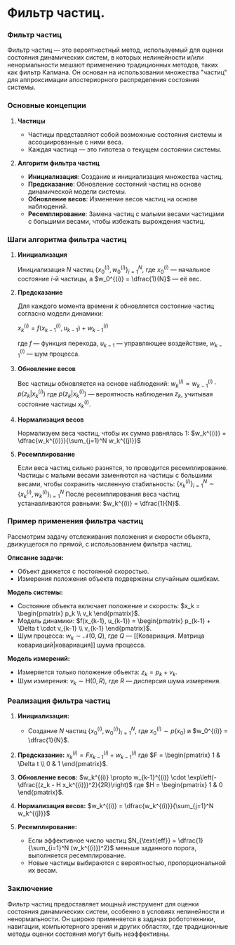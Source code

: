 # Фильтр частиц.

### Фильтр частиц

Фильтр частиц — это вероятностный метод, используемый для оценки состояния динамических систем, в которых нелинейности и/или ненормальности мешают применению традиционных методов, таких как фильтр Калмана. Он основан на использовании множества "частиц" для аппроксимации апостериорного распределения состояния системы.

### Основные концепции

1. **Частицы**
   - Частицы представляют собой возможные состояния системы и ассоциированные с ними веса.
   - Каждая частица — это гипотеза о текущем состоянии системы.

2. **Алгоритм фильтра частиц**
   - **Инициализация**: Создание и инициализация множества частиц.
   - **Предсказание**: Обновление состояний частиц на основе динамической модели системы.
   - **Обновление весов**: Изменение весов частиц на основе наблюдений.
   - **Ресемплирование**: Замена частиц с малыми весами частицами с большими весами, чтобы избежать вырождения частиц.

### Шаги алгоритма фильтра частиц

1. **Инициализация**

   Инициализация $N$ частиц $\{x_0^{(i)}, w_0^{(i)}\}_{i=1}^N$, где $x_0^{(i)}$ — начальное состояние $i$-й частицы, а $w_0^{(i)} = \dfrac{1}{N}$ — её вес.

2. **Предсказание**

   Для каждого момента времени $k$ обновляется состояние частиц согласно модели динамики:
   
   $x_k^{(i)} = f(x_{k-1}^{(i)}, u_{k-1}) + w_{k-1}^{(i)}$
   
   где $f$ — функция перехода, $u_{k-1}$ — управляющее воздействие, $w_{k-1}^{(i)}$ — шум процесса.

3. **Обновление весов**

   Вес частицы обновляется на основе наблюдений:
   $w_k^{(i)} \propto w_{k-1}^{(i)} \cdot p(z_k | x_k^{(i)})$
   где $p(z_k | x_k^{(i)})$ — вероятность наблюдения $z_k$, учитывая состояние частицы $x_k^{(i)}$.

4. **Нормализация весов**

   Нормализуем веса частиц, чтобы их сумма равнялась 1:
   $w_k^{(i)} = \dfrac{w_k^{(i)}}{\sum_{j=1}^N w_k^{(j)}}$

5. **Ресемплирование**

   Если веса частиц сильно разнятся, то проводится ресемплирование. Частицы с малыми весами заменяются на частицы с большими весами, чтобы сохранить численную стабильность:
   $\{x_k^{(i)}\}_{i=1}^N \sim \{x_k^{(i)}, w_k^{(i)}\}_{i=1}^N$
   После ресемплирования веса частиц устанавливаются равными: $w_k^{(i)} = \dfrac{1}{N}$.

### Пример применения фильтра частиц

Рассмотрим задачу отслеживания положения и скорости объекта, движущегося по прямой, с использованием фильтра частиц.

**Описание задачи:**
- Объект движется с постоянной скоростью.
- Измерения положения объекта подвержены случайным ошибкам.

**Модель системы:**
- Состояние объекта включает положение и скорость: $x_k = \begin{pmatrix} p_k \\ v_k \end{pmatrix}$.
- Модель динамики: $f(x_{k-1}, u_{k-1}) = \begin{pmatrix} p_{k-1} + \Delta t \cdot v_{k-1} \\ v_{k-1} \end{pmatrix}$.
- Шум процесса: $w_k \sim \mathcal{N}(0, Q)$, где $Q$ — [[Ковариация. Матрица ковариаций|ковариация]] шума процесса.

**Модель измерений:**
- Измеряется только положение объекта: $z_k = p_k + v_k$.
- Шум измерения: $v_k \sim \mathcal{Н}(0, R)$, где $R$ — дисперсия шума измерения.

### Реализация фильтра частиц

1. **Инициализация:**
   - Создание $N$ частиц $\{x_0^{(i)}, w_0^{(i)}\}_{i=1}^N$, где $x_0^{(i)} \sim p(x_0)$ и $w_0^{(i)} = \dfrac{1}{N}$.

2. **Предсказание:**
   $x_k^{(i)} = F x_{k-1}^{(i)} + w_{k-1}^{(i)}$
   где $F = \begin{pmatrix} 1 & \Delta t \\ 0 & 1 \end{pmatrix}$.

3. **Обновление весов:**
   $w_k^{(i)} \propto w_{k-1}^{(i)} \cdot \exp\left(-\dfrac{(z_k - H x_k^{(i)})^2}{2R}\right)$
   где $H = \begin{pmatrix} 1 & 0 \end{pmatrix}$.

4. **Нормализация весов:**
   $w_k^{(i)} = \dfrac{w_k^{(i)}}{\sum_{j=1}^N w_k^{(j)}}$

5. **Ресемплирование:**
   - Если эффективное число частиц $N_{\text{eff}} = \dfrac{1}{\sum_{i=1}^N (w_k^{(i)})^2}$ меньше заданного порога, выполняется ресемплирование.
   - Новые частицы выбираются с вероятностью, пропорциональной их весам.

### Заключение

Фильтр частиц предоставляет мощный инструмент для оценки состояния динамических систем, особенно в условиях нелинейности и ненормальности. Он широко применяется в задачах робототехники, навигации, компьютерного зрения и других областях, где традиционные методы оценки состояния могут быть неэффективны.